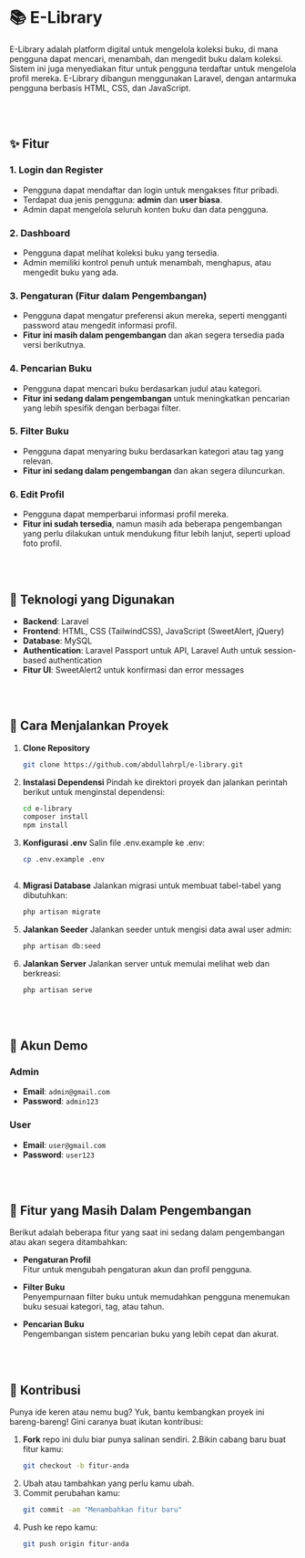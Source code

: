 <br></br>
# 📚 E-Library

E-Library adalah platform digital untuk mengelola koleksi buku, di mana pengguna dapat mencari, menambah, dan mengedit buku dalam koleksi. Sistem ini juga menyediakan fitur untuk pengguna terdaftar untuk mengelola profil mereka. E-Library dibangun menggunakan Laravel, dengan antarmuka pengguna berbasis HTML, CSS, dan JavaScript.

<br></br>
## ✨ Fitur

### 1. **Login dan Register**
   - Pengguna dapat mendaftar dan login untuk mengakses fitur pribadi.
   - Terdapat dua jenis pengguna: **admin** dan **user biasa**.
   - Admin dapat mengelola seluruh konten buku dan data pengguna.

### 2. **Dashboard**
   - Pengguna dapat melihat koleksi buku yang tersedia.
   - Admin memiliki kontrol penuh untuk menambah, menghapus, atau mengedit buku yang ada.

### 3. **Pengaturan (Fitur dalam Pengembangan)**
   - Pengguna dapat mengatur preferensi akun mereka, seperti mengganti password atau mengedit informasi profil.
   - **Fitur ini masih dalam pengembangan** dan akan segera tersedia pada versi berikutnya.

### 4. **Pencarian Buku**
   - Pengguna dapat mencari buku berdasarkan judul atau kategori.
   - **Fitur ini sedang dalam pengembangan** untuk meningkatkan pencarian yang lebih spesifik dengan berbagai filter.

### 5. **Filter Buku**
   - Pengguna dapat menyaring buku berdasarkan kategori atau tag yang relevan.
   - **Fitur ini sedang dalam pengembangan** dan akan segera diluncurkan.

### 6. **Edit Profil**
   - Pengguna dapat memperbarui informasi profil mereka.
   - **Fitur ini sudah tersedia**, namun masih ada beberapa pengembangan yang perlu dilakukan untuk mendukung fitur lebih lanjut, seperti upload foto profil.

<br></br>
## 🔧 Teknologi yang Digunakan
- **Backend**: Laravel
- **Frontend**: HTML, CSS (TailwindCSS), JavaScript (SweetAlert, jQuery)
- **Database**: MySQL
- **Authentication**: Laravel Passport untuk API, Laravel Auth untuk session-based authentication
- **Fitur UI**: SweetAlert2 untuk konfirmasi dan error messages

<br></br>
## 🚀 Cara Menjalankan Proyek

1. **Clone Repository**
   ```bash
   git clone https://github.com/abdullahrpl/e-library.git

2. **Instalasi Dependensi**
   Pindah ke direktori proyek dan jalankan perintah berikut untuk menginstal dependensi:
   ```bash
   cd e-library
   composer install
   npm install

3. **Konfigurasi .env**
   Salin file .env.example ke .env:
   ```bash
   cp .env.example .env
     
4. **Migrasi Database**
   Jalankan migrasi untuk membuat tabel-tabel yang dibutuhkan:
   ```bash
   php artisan migrate
   
5. **Jalankan Seeder**
   Jalankan seeder untuk mengisi data awal user admin:
   ```bash
   php artisan db:seed

5. **Jalankan Server**
   Jalankan server untuk memulai melihat web dan berkreasi:
   ```bash
   php artisan serve
   
<br></br>

## 👤 Akun Demo

### Admin

- **Email**: `admin@gmail.com`  
- **Password**: `admin123`

### User

- **Email**: `user@gmail.com`  
- **Password**: `user123`

<br></br>
## 📝 Fitur yang Masih Dalam Pengembangan

Berikut adalah beberapa fitur yang saat ini sedang dalam pengembangan atau akan segera ditambahkan:

- **Pengaturan Profil**  
  Fitur untuk mengubah pengaturan akun dan profil pengguna.

- **Filter Buku**  
  Penyempurnaan filter buku untuk memudahkan pengguna menemukan buku sesuai kategori, tag, atau tahun.

- **Pencarian Buku**  
  Pengembangan sistem pencarian buku yang lebih cepat dan akurat.

<br></br>
## 🤝 Kontribusi

Punya ide keren atau nemu bug? Yuk, bantu kembangkan proyek ini bareng-bareng! Gini caranya buat ikutan kontribusi:

1. **Fork** repo ini dulu biar punya salinan sendiri.
2.Bikin cabang baru buat fitur kamu:
   ```bash
   git checkout -b fitur-anda
3. Ubah atau tambahkan yang perlu kamu ubah.
4. Commit perubahan kamu:
   ```bash
   git commit -am "Menambahkan fitur baru"
5. Push ke repo kamu:
   ```bash
   git push origin fitur-anda
